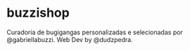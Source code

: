 # buzzishop
Curadoria de bugigangas personalizadas e selecionadas por @gabriellabuzzi.
Web Dev by @dudzpedra.
